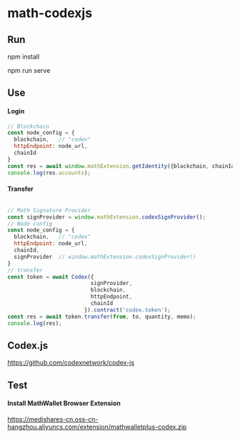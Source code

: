 # math-codexjs

## Run

npm install

npm run serve

## Use

#### Login
``` javascript
// Blockchain
const node_config = {
  blockchain,   // "codex"
  httpEndpoint: node_url,
  chainId
}
const res = await window.mathExtension.getIdentity({blockchain, chainId});
console.log(res.accounts);
```
#### Transfer
``` javascript

// Math Signature Provider
const signProvider = window.mathExtension.codexSignProvider();
// Node config
const node_config = {
  blockchain,   // "codex"
  httpEndpoint: node_url,
  chainId,
  signProvider  // window.mathExtension.codexSignProvider()
}
// transfer
const token = await Codex({
                          signProvider,
                          blockchain, 
                          httpEndpoint, 
                          chainId
                        }).contract('codex.token');
const res = await token.transfer(from, to, quantity, memo);
console.log(res);

```
## Codex.js
https://github.com/codexnetwork/codex-js

## Test

#### Install MathWallet Browser Extension
https://medishares-cn.oss-cn-hangzhou.aliyuncs.com/extension/mathwalletplus-codex.zip
